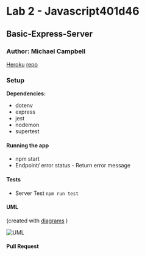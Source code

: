 # Lab 2 - Javascript401d46

## Basic-Express-Server

### Author: Michael Campbell

[Heroku](heroku.com)
[repo](https://github.com/MichaelCampbell-on3001/basic-express-server)

### Setup
**Dependencies:**
- dotenv
- express
- jest
- nodemon
- supertest

#### Running the app
- npm start
- Endpoint/ error status
      - Return error message

#### Tests
- Server Test `npm run test`

#### UML
(created with [diagrams](https://app.diagrams.net/) )

![UML]()

#### Pull Request
[]()





